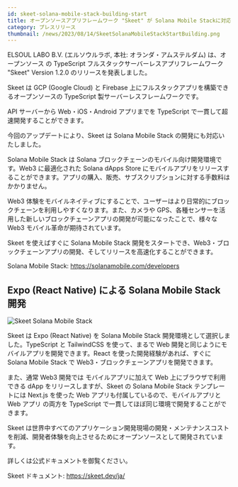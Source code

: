 ```yaml
---
id: skeet-solana-mobile-stack-building-start
title: オープンソースアプリフレームワーク "Skeet" が Solana Mobile Stackに対応。Web3・ブロックチェーン開発を高速化。
category: プレスリリース
thumbnail: /news/2023/08/14/SkeetSolanaMobileStackStartBuilding.png
---
```


ELSOUL LABO B.V. (エルソウルラボ, 本社: オランダ・アムステルダム) は、オープンソース の TypeScript フルスタックサーバーレスアプリフレームワーク "Skeet" Version 1.2.0 のリリースを発表しました。

Skeet は GCP (Google Cloud) と Firebase 上にフルスタックアプリを構築できるオープンソースの TypeScript 製サーバーレスフレームワークです。

API サーバーから Web・iOS・Android アプリまでを TypeScript で一貫して超速開発することができます。

今回のアップデートにより、Skeet は Solana Mobile Stack の開発にも対応いたしました。

Solana Mobile Stack は Solana ブロックチェーンのモバイル向け開発環境です。Web3 に最適化された Solana dApps Store にモバイルアプリをリリースすることができます。アプリの購入、販売、サブスクリプションに対する手数料はかかりません。

Web3 体験をモバイルネイティブにすることで、ユーザーはより日常的にブロックチェーンを利用しやすくなります。また、カメラや GPS、各種センサーを活用した新しいブロックチェーンアプリの開発が可能になったことで、様々な Web3 モバイル革命が期待されています。

Skeet を使えばすぐに Solana Mobile Stack 開発をスタートでき、Web3・ブロックチェーンアプリの開発、そしてリリースを高速化することができます。

Solana Mobile Stack: https://solanamobile.com/developers

## Expo (React Native) による Solana Mobile Stack 開発

![Skeet Solana Mobile Stack](/news/2023/08/14/SkeetSolanaMobileStackExample.jpg)

Skeet は Expo (React Native) を Solana Mobile Stack 開発環境として選択しました。TypeScript と TailwindCSS を使って、まるで Web 開発と同じようにモバイルアプリを開発できます。React を使った開発経験があれば、すぐに Solana Mobile Stack で Web3・ブロックチェーンアプリを開発できます。

また、通常 Web3 開発では モバイルアプリに加えて Web 上にブラウザで利用できる dApp をリリースしますが、Skeet の Solana Mobile Stack テンプレートには Next.js を使った Web アプリも付属しているので、モバイルアプリと Web アプリ の両方を TypeScript で一貫してほぼ同じ環境で開発することができます。

Skeet は世界中すべてのアプリケーション開発現場の開発・メンテナンスコストを削減、開発者体験を向上させるためにオープンソースとして開発されています。

詳しくは公式ドキュメントを御覧ください。

Skeet ドキュメント: https://skeet.dev/ja/
